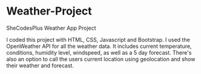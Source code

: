 # Weather-Project
SheCodesPlus Weather App Project

I coded this project with HTML, CSS, Javascript and Bootstrap. I used the OpenWeather API for all the weather data. It includes current temperature, conditions, humidity level, windspeed, as well as a 5 day forecast. 
There's also an option to call the users current location using geolocation and show their weather and forecast.
